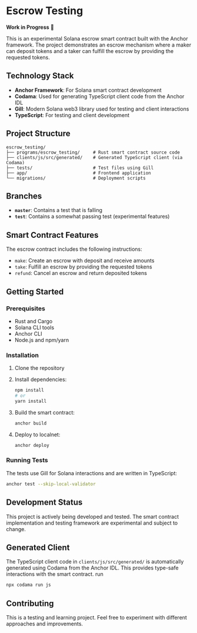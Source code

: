 # Escrow Testing

**Work in Progress** 🚧

This is an experimental Solana escrow smart contract built with the Anchor framework. The project demonstrates an escrow mechanism where a maker can deposit tokens and a taker can fulfill the escrow by providing the requested tokens.

## Technology Stack

- **Anchor Framework**: For Solana smart contract development
- **Codama**: Used for generating TypeScript client code from the Anchor IDL
- **Gill**: Modern Solana web3 library used for testing and client interactions
- **TypeScript**: For testing and client development

## Project Structure

```
escrow_testing/
├── programs/escrow_testing/     # Rust smart contract source code
├── clients/js/src/generated/    # Generated TypeScript client (via Codama)
├── tests/                       # Test files using Gill
├── app/                         # Frontend application
└── migrations/                  # Deployment scripts
```

## Branches

- **`master`**: Contains a test that is falling
- **`test`**: Contains a somewhat passing test (experimental features)

## Smart Contract Features

The escrow contract includes the following instructions:

- `make`: Create an escrow with deposit and receive amounts
- `take`: Fulfill an escrow by providing the requested tokens
- `refund`: Cancel an escrow and return deposited tokens

## Getting Started

### Prerequisites

- Rust and Cargo
- Solana CLI tools
- Anchor CLI
- Node.js and npm/yarn

### Installation

1. Clone the repository
2. Install dependencies:

   ```bash
   npm install
   # or
   yarn install
   ```

3. Build the smart contract:

   ```bash
   anchor build
   ```

4. Deploy to localnet:
   ```bash
   anchor deploy
   ```

### Running Tests

The tests use Gill for Solana interactions and are written in TypeScript:

```bash
anchor test --skip-local-validator
```

## Development Status

This project is actively being developed and tested. The smart contract implementation and testing framework are experimental and subject to change.

## Generated Client

The TypeScript client code in `clients/js/src/generated/` is automatically generated using Codama from the Anchor IDL. This provides type-safe interactions with the smart contract.
run

```bash
npx codama run js

```

## Contributing

This is a testing and learning project. Feel free to experiment with different approaches and improvements.

```

```
